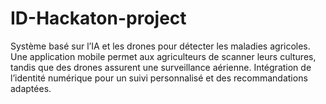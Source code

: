 # ID-Hackaton-project
 Système basé sur l’IA et les drones pour détecter les maladies agricoles. Une application mobile permet aux agriculteurs de scanner leurs cultures, tandis que des drones assurent une surveillance aérienne. Intégration de l’identité numérique pour un suivi personnalisé et des recommandations adaptées.

